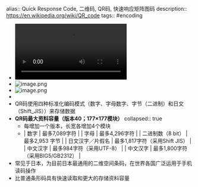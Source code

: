 alias:: Quick Response Code, 二维码, QR码, 快速响应矩阵图码
description:: https://en.wikipedia.org/wiki/QR_code
tags:: #encoding

- ![二维码的工作原理图.mp4](../assets/encoding/二维码的工作原理图_1649517465982_0.mp4)
- ![image.png](../assets/encoding/image_1649518251181_0.png)
- ![image.png](../assets/encoding/image_1649518314106_0.png)
-
- QR码使用四种标准化编码模式（数字、字母数字、字节（二进制）和日文（Shift_JIS））来存储数据
- **QR码最大资料容量（版本40；177×177模块）**
  collapsed:: true
  - 每增加一个版本，长宽各增加4个模块
  - | 数字 | 最多7,089字符 |
    | 字母 | 最多4,296字符 |
    | 二进制数（8 bit） | 最多2,953 字节 |
    | 日文汉字／片假名 | 最多1,817字符（采用Shift JIS） |
    | 中文汉字 | 最多984字符（采用UTF-8） |
    | 中文汉字 | 最多1,800字符（采用BIG5/GB2312） |
- 常见于日本，为目前日本最通用的二维空间条码，在世界各国广泛运用于手机读码操作
- 比普通条形码具有快速读取和更大的存储资料容量
